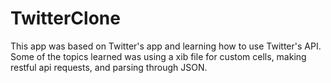 # TwitterClone

This app was based on Twitter's app and learning how to use Twitter's API. Some of the topics learned was using a xib file for custom cells, making restful api requests, and parsing through JSON. 
